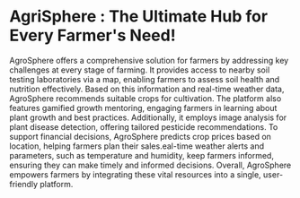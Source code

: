 # AgriSphere : The Ultimate Hub for Every Farmer's Need!
AgroSphere offers a comprehensive solution for farmers by addressing key challenges at every stage of farming. It provides access to nearby soil testing laboratories via a map, enabling farmers to assess soil health and nutrition effectively. Based on this information and real-time weather data, AgroSphere recommends suitable crops for cultivation. The platform also features gamified growth mentoring, engaging farmers in learning about plant growth and best practices. Additionally, it employs image analysis for plant disease detection, offering tailored pesticide recommendations. To support financial decisions, AgroSphere predicts crop prices based on location, helping farmers plan their sales.eal-time weather alerts and parameters, such as temperature and humidity, keep farmers informed, ensuring they can make timely and informed decisions. Overall, AgroSphere empowers farmers by integrating these vital resources into a single, user-friendly platform.
